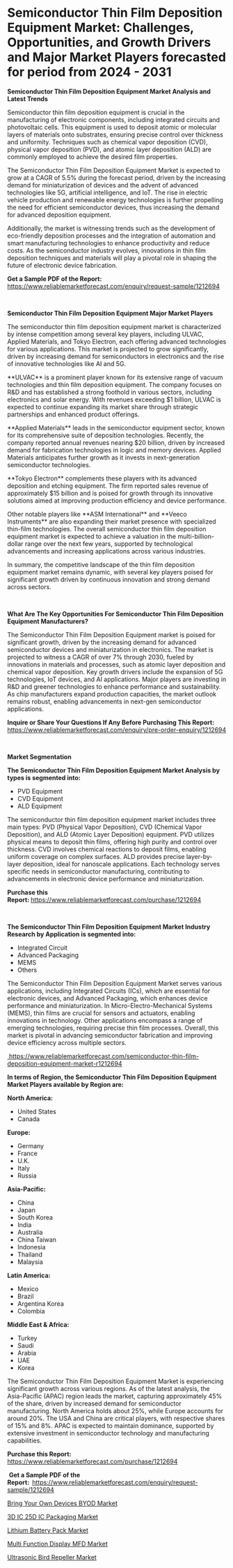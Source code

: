 <p><h1>Semiconductor Thin Film Deposition Equipment Market: Challenges, Opportunities, and Growth Drivers and Major Market Players forecasted for period from 2024 - 2031</h1></p><p><strong>Semiconductor Thin Film Deposition Equipment Market Analysis and Latest Trends</strong></p>
<p><p>Semiconductor thin film deposition equipment is crucial in the manufacturing of electronic components, including integrated circuits and photovoltaic cells. This equipment is used to deposit atomic or molecular layers of materials onto substrates, ensuring precise control over thickness and uniformity. Techniques such as chemical vapor deposition (CVD), physical vapor deposition (PVD), and atomic layer deposition (ALD) are commonly employed to achieve the desired film properties.</p><p>The Semiconductor Thin Film Deposition Equipment Market is expected to grow at a CAGR of 5.5% during the forecast period, driven by the increasing demand for miniaturization of devices and the advent of advanced technologies like 5G, artificial intelligence, and IoT. The rise in electric vehicle production and renewable energy technologies is further propelling the need for efficient semiconductor devices, thus increasing the demand for advanced deposition equipment.</p><p>Additionally, the market is witnessing trends such as the development of eco-friendly deposition processes and the integration of automation and smart manufacturing technologies to enhance productivity and reduce costs. As the semiconductor industry evolves, innovations in thin film deposition techniques and materials will play a pivotal role in shaping the future of electronic device fabrication.</p></p>
<p><strong>Get a Sample PDF of the Report:&nbsp;</strong> <a href="https://www.reliablemarketforecast.com/enquiry/request-sample/1212694?utm_campaign=1110&utm_medium=2&utm_source=Github&utm_content=ia&utm_term=06102024&utm_id=semiconductor-thin-film-deposition-equipment">https://www.reliablemarketforecast.com/enquiry/request-sample/1212694</a></p>
<p>&nbsp;</p>
<p><strong>Semiconductor Thin Film Deposition Equipment Major Market Players</strong></p>
<p><p>The semiconductor thin film deposition equipment market is characterized by intense competition among several key players, including ULVAC, Applied Materials, and Tokyo Electron, each offering advanced technologies for various applications. This market is projected to grow significantly, driven by increasing demand for semiconductors in electronics and the rise of innovative technologies like AI and 5G.</p><p>**ULVAC** is a prominent player known for its extensive range of vacuum technologies and thin film deposition equipment. The company focuses on R&D and has established a strong foothold in various sectors, including electronics and solar energy. With revenues exceeding $1 billion, ULVAC is expected to continue expanding its market share through strategic partnerships and enhanced product offerings.</p><p>**Applied Materials** leads in the semiconductor equipment sector, known for its comprehensive suite of deposition technologies. Recently, the company reported annual revenues nearing $20 billion, driven by increased demand for fabrication technologies in logic and memory devices. Applied Materials anticipates further growth as it invests in next-generation semiconductor technologies.</p><p>**Tokyo Electron** complements these players with its advanced deposition and etching equipment. The firm reported sales revenue of approximately $15 billion and is poised for growth through its innovative solutions aimed at improving production efficiency and device performance.</p><p>Other notable players like **ASM International** and **Veeco Instruments** are also expanding their market presence with specialized thin-film technologies. The overall semiconductor thin film deposition equipment market is expected to achieve a valuation in the multi-billion-dollar range over the next few years, supported by technological advancements and increasing applications across various industries. </p><p>In summary, the competitive landscape of the thin film deposition equipment market remains dynamic, with several key players poised for significant growth driven by continuous innovation and strong demand across sectors.</p></p>
<p>&nbsp;</p>
<p><strong>What Are The Key Opportunities For Semiconductor Thin Film Deposition Equipment Manufacturers?</strong></p>
<p><p>The Semiconductor Thin Film Deposition Equipment market is poised for significant growth, driven by the increasing demand for advanced semiconductor devices and miniaturization in electronics. The market is projected to witness a CAGR of over 7% through 2030, fueled by innovations in materials and processes, such as atomic layer deposition and chemical vapor deposition. Key growth drivers include the expansion of 5G technologies, IoT devices, and AI applications. Major players are investing in R&D and greener technologies to enhance performance and sustainability. As chip manufacturers expand production capacities, the market outlook remains robust, enabling advancements in next-gen semiconductor applications.</p></p>
<p><strong>Inquire or Share Your Questions If Any Before Purchasing This Report:</strong> <a href="https://www.reliablemarketforecast.com/enquiry/pre-order-enquiry/1212694?utm_campaign=1110&utm_medium=2&utm_source=Github&utm_content=ia&utm_term=06102024&utm_id=semiconductor-thin-film-deposition-equipment">https://www.reliablemarketforecast.com/enquiry/pre-order-enquiry/1212694</a></p>
<p>&nbsp;</p>
<p><strong>Market Segmentation</strong></p>
<p><strong>The Semiconductor Thin Film Deposition Equipment Market Analysis by types is segmented into:</strong></p>
<p><ul><li>PVD Equipment</li><li>CVD Equipment</li><li>ALD Equipment</li></ul></p>
<p><p>The semiconductor thin film deposition equipment market includes three main types: PVD (Physical Vapor Deposition), CVD (Chemical Vapor Deposition), and ALD (Atomic Layer Deposition) equipment. PVD utilizes physical means to deposit thin films, offering high purity and control over thickness. CVD involves chemical reactions to deposit films, enabling uniform coverage on complex surfaces. ALD provides precise layer-by-layer deposition, ideal for nanoscale applications. Each technology serves specific needs in semiconductor manufacturing, contributing to advancements in electronic device performance and miniaturization.</p></p>
<p><strong>Purchase this Report:&nbsp;</strong><a href="https://www.reliablemarketforecast.com/purchase/1212694?utm_campaign=1110&utm_medium=2&utm_source=Github&utm_content=ia&utm_term=06102024&utm_id=semiconductor-thin-film-deposition-equipment">https://www.reliablemarketforecast.com/purchase/1212694</a></p>
<p>&nbsp;</p>
<p><strong>The Semiconductor Thin Film Deposition Equipment Market Industry Research by Application is segmented into:</strong></p>
<p><ul><li>Integrated Circuit</li><li>Advanced Packaging</li><li>MEMS</li><li>Others</li></ul></p>
<p><p>The Semiconductor Thin Film Deposition Equipment Market serves various applications, including Integrated Circuits (ICs), which are essential for electronic devices, and Advanced Packaging, which enhances device performance and miniaturization. In Micro-Electro-Mechanical Systems (MEMS), thin films are crucial for sensors and actuators, enabling innovations in technology. Other applications encompass a range of emerging technologies, requiring precise thin film processes. Overall, this market is pivotal in advancing semiconductor fabrication and improving device efficiency across multiple sectors.</p></p>
<p><a href="https://www.reliablemarketforecast.com/semiconductor-thin-film-deposition-equipment-market-r1212694?utm_campaign=1110&utm_medium=2&utm_source=Github&utm_content=ia&utm_term=06102024&utm_id=semiconductor-thin-film-deposition-equipment">&nbsp;https://www.reliablemarketforecast.com/semiconductor-thin-film-deposition-equipment-market-r1212694</a></p>
<p><strong>In terms of Region, the Semiconductor Thin Film Deposition Equipment Market Players available by Region are:</strong></p>
<p>
    <p> <strong> North America: </strong>
        <ul>
            <li>United States</li>
            <li>Canada</li>
        </ul>
        </p> 
    <p> <strong> Europe: </strong>
        <ul>
            <li>Germany</li>
            <li>France</li>
            <li>U.K.</li>
            <li>Italy</li>
            <li>Russia</li>
        </ul>
        </p> 
    <p> <strong> Asia-Pacific: </strong>
        <ul>
            <li>China</li>
            <li>Japan</li>
            <li>South Korea</li>
            <li>India</li>
            <li>Australia</li>
            <li>China Taiwan</li>
            <li>Indonesia</li>
            <li>Thailand</li>
            <li>Malaysia</li>
        </ul>
        </p> 
    <p> <strong> Latin America: </strong>
        <ul>
            <li>Mexico</li>
            <li>Brazil</li>
            <li>Argentina Korea</li>
            <li>Colombia</li>
        </ul>
        </p> 
    <p> <strong> Middle East & Africa: </strong>
        <ul>
            <li>Turkey</li>
            <li>Saudi</li>
            <li>Arabia</li>
            <li>UAE</li>
            <li>Korea</li>
        </ul>
    </p>
    </p>
<p><p>The Semiconductor Thin Film Deposition Equipment Market is experiencing significant growth across various regions. As of the latest analysis, the Asia-Pacific (APAC) region leads the market, capturing approximately 45% of the share, driven by increased demand for semiconductor manufacturing. North America holds about 25%, while Europe accounts for around 20%. The USA and China are critical players, with respective shares of 15% and 8%. APAC is expected to maintain dominance, supported by extensive investment in semiconductor technology and manufacturing capabilities.</p></p>
<p><strong>Purchase this Report: </strong><a href="https://www.reliablemarketforecast.com/purchase/1212694?utm_campaign=1110&utm_medium=2&utm_source=Github&utm_content=ia&utm_term=06102024&utm_id=semiconductor-thin-film-deposition-equipment">https://www.reliablemarketforecast.com/purchase/1212694</a></p>
<p>&nbsp;<strong>Get a Sample PDF of the Report:&nbsp;&nbsp;</strong><a href="https://www.reliablemarketforecast.com/enquiry/request-sample/1212694?utm_campaign=1110&utm_medium=2&utm_source=Github&utm_content=ia&utm_term=06102024&utm_id=semiconductor-thin-film-deposition-equipment">https://www.reliablemarketforecast.com/enquiry/request-sample/1212694</a></p>
<p><strong></strong></p>
<p><p><a href="https://www.linkedin.com/pulse/strategic-insights-global-bring-your-own-devices-byod-2qqge?utm_campaign=1110&utm_medium=2&utm_source=Github&utm_content=ia&utm_term=06102024&utm_id=semiconductor-thin-film-deposition-equipment">Bring Your Own Devices BYOD Market</a></p><p><a href="https://issuu.com/reportprime-2/docs/3d-ic-25d-ic-packaging-market-size-_11140b84c2d595?utm_campaign=1110&utm_medium=2&utm_source=Github&utm_content=ia&utm_term=06102024&utm_id=semiconductor-thin-film-deposition-equipment">3D IC 25D IC Packaging Market</a></p><p><a href="https://issuu.com/reportprime-2/docs/lithium-battery-pack-market-size-20_94eff7ca0627f4?utm_campaign=1110&utm_medium=2&utm_source=Github&utm_content=ia&utm_term=06102024&utm_id=semiconductor-thin-film-deposition-equipment">Lithium Battery Pack Market</a></p><p><a href="https://www.linkedin.com/pulse/top-trends-transforming-multi-function-display-mfd-market-imoge?utm_campaign=1110&utm_medium=2&utm_source=Github&utm_content=ia&utm_term=06102024&utm_id=semiconductor-thin-film-deposition-equipment">Multi Function Display MFD Market</a></p><p><a href="https://github.com/WillieWoodard/Market-Research-Report-List-6/blob/main/ultrasonic-bird-repeller-market.md?utm_campaign=1110&utm_medium=2&utm_source=Github&utm_content=ia&utm_term=06102024&utm_id=semiconductor-thin-film-deposition-equipment">Ultrasonic Bird Repeller Market</a></p></p>